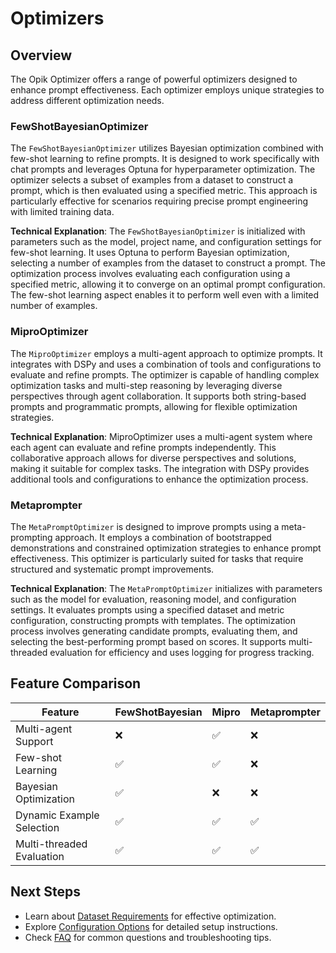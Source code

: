 # Optimizers

## Overview
The Opik Optimizer offers a range of powerful optimizers designed to enhance prompt effectiveness. Each optimizer employs unique strategies to address different optimization needs.

### FewShotBayesianOptimizer
The `FewShotBayesianOptimizer` utilizes Bayesian optimization combined with few-shot learning to refine prompts. It is designed to work specifically with chat prompts and leverages Optuna for hyperparameter optimization. The optimizer selects a subset of examples from a dataset to construct a prompt, which is then evaluated using a specified metric. This approach is particularly effective for scenarios requiring precise prompt engineering with limited training data.

**Technical Explanation**: The `FewShotBayesianOptimizer` is initialized with parameters such as the model, project name, and configuration settings for few-shot learning. It uses Optuna to perform Bayesian optimization, selecting a number of examples from the dataset to construct a prompt. The optimization process involves evaluating each configuration using a specified metric, allowing it to converge on an optimal prompt configuration. The few-shot learning aspect enables it to perform well even with a limited number of examples.

### MiproOptimizer
The `MiproOptimizer` employs a multi-agent approach to optimize prompts. It integrates with DSPy and uses a combination of tools and configurations to evaluate and refine prompts. The optimizer is capable of handling complex optimization tasks and multi-step reasoning by leveraging diverse perspectives through agent collaboration. It supports both string-based prompts and programmatic prompts, allowing for flexible optimization strategies.

**Technical Explanation**: MiproOptimizer uses a multi-agent system where each agent can evaluate and refine prompts independently. This collaborative approach allows for diverse perspectives and solutions, making it suitable for complex tasks. The integration with DSPy provides additional tools and configurations to enhance the optimization process.

### Metaprompter
The `MetaPromptOptimizer` is designed to improve prompts using a meta-prompting approach. It employs a combination of bootstrapped demonstrations and constrained optimization strategies to enhance prompt effectiveness. This optimizer is particularly suited for tasks that require structured and systematic prompt improvements.

**Technical Explanation**: The `MetaPromptOptimizer` initializes with parameters such as the model for evaluation, reasoning model, and configuration settings. It evaluates prompts using a specified dataset and metric configuration, constructing prompts with templates. The optimization process involves generating candidate prompts, evaluating them, and selecting the best-performing prompt based on scores. It supports multi-threaded evaluation for efficiency and uses logging for progress tracking.


## Feature Comparison

| Feature | FewShotBayesian | Mipro | Metaprompter |
|---------|----------------|-------|--------------|
| Multi-agent Support | ❌ | ✅ | ❌ |
| Few-shot Learning | ✅ | ✅ | ❌ |
| Bayesian Optimization | ✅ | ❌ | ❌ |
| Dynamic Example Selection | ✅ | ✅ | ✅ |
| Multi-threaded Evaluation | ✅ | ✅ | ✅ |

## Next Steps

- Learn about [Dataset Requirements](./04-datasets-and-testing.md) for effective optimization.
- Explore [Configuration Options](./05-configuration-and-usage.md) for detailed setup instructions.
- Check [FAQ](./06-faq.md) for common questions and troubleshooting tips.